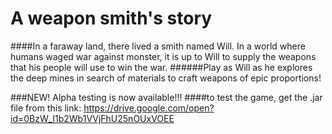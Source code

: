 # A weapon smith's story


####In a faraway land, there lived a smith named Will. In a world where humans waged war against monster, it is up to Will to supply the weapons that his people will use to win the war. 
######Play as Will as he explores the deep mines in search of materials to craft weapons of epic proportions!


###NEW! Alpha testing is now available!!!
####to test the game, get the .jar file from this link:
https://drive.google.com/open?id=0BzW_l1b2Wb1VVjFhU25nOUxVOEE
